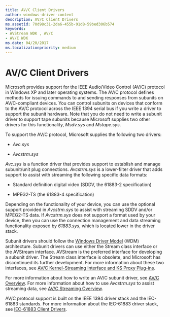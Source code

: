 ```yaml
---
title: AV/C Client Drivers
author: windows-driver-content
description: AV/C Client Drivers
ms.assetid: 70d98c31-2da6-455b-91d8-59bed306b574
keywords:
- AVStream WDK , AV/C
- AV/C WDK
ms.date: 04/20/2017
ms.localizationpriority: medium
---
```


# AV/C Client Drivers





Microsoft provides support for the IEEE Audio/Video Control (AV/C) protocol in Windows XP and later operating systems. The AV/C protocol defines methods for issuing commands to and sending responses from subunits on AV/C-compliant devices. You can control subunits on devices that conform to the AV/C protocol across the IEEE 1394 serial bus if you write a driver to support the subunit hardware. Note that you do not need to write a subunit driver to support tape subunits because Microsoft supplies two other drivers for this functionality, *Msdv.sys* and *Mstape.sys*.

To support the AV/C protocol, Microsoft supplies the following two drivers:

-   *Avc.sys*

-   *Avcstrm.sys*

*Avc.sys* is a function driver that provides support to establish and manage subunit/unit plug connections. *Avcstrm.sys* is a lower-filter driver that adds support to assist with streaming the following specific data formats:

-   Standard definition digital video (SDDV, the 61883-2 specification)

-   MPEG2-TS (the 61883-4 specification)

Depending on the functionality of your device, you can use the optional support provided in *Avcstrm.sys* to assist with streaming SDDV and/or MPEG2-TS data. If *Avcstrm.sys* does not support a format used by your device, then you can use the connection management and data streaming functionality exposed by *61883.sys*, which is located lower in the driver stack.

Subunit drivers should follow the [Windows Driver Model](https://msdn.microsoft.com/library/windows/hardware/ff565698) (WDM) architecture. Subunit drivers can use either the Stream class interface or the AVStream interface. AVStream is the preferred interface for developing a subunit driver. The Stream class interface is obsolete, and Microsoft has discontinued its further development. For more information about these two interfaces, see [AV/C Kernel-Streaming Interface and KS Proxy Plug-ins](av-c-kernel-streaming-interface-and-kernel-streaming-proxy-plug-ins.md).

For more information about how to write an AV/C subunit driver, see [AV/C Overview](av-c-overview.md). For more information about how to use *Avcstrm.sys* to assist streaming data, see [AV/C Streaming Overview](av-c-streaming-overview.md).

AV/C protocol support is built on the IEEE 1394 driver stack and the IEC-61883 standards. For more information about the IEC-61883 driver stack, see [IEC-61883 Client Drivers](https://msdn.microsoft.com/library/windows/hardware/ff537188).

 

 




